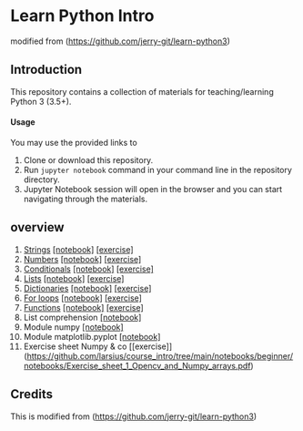 # Learn Python Intro
modified from (https://github.com/jerry-git/learn-python3)

## Introduction

This repository contains a collection of materials for teaching/learning Python 3 (3.5+).

#### Usage

You may use the provided links to 

1. Clone or download this repository.
2. Run `jupyter notebook` command in your command line in the repository directory.
3. Jupyter Notebook session will open in the browser and you can start navigating through the materials.


## overview
1. [Strings](https://larsius.github.io/html/strings.html) [[notebook]](http://nbviewer.jupyter.org/github/larsius/course_intro/blob/main/notebooks/beginner/notebooks/strings.ipynb) [[exercise]](http://nbviewer.jupyter.org/github/larsius/course_intro/blob/main/notebooks/beginner/exercises/strings_exercise.ipynb)
1. [Numbers](https://larsius.github.io/html/numbers.html) [[notebook]](http://nbviewer.jupyter.org/github/larsius/course_intro/blob/main/notebooks/beginner/notebooks/numbers.ipynb) [[exercise]](http://nbviewer.jupyter.org/github/larsius/course_intro/blob/main/notebooks/beginner/exercises/numbers_exercise.ipynb)
1. [Conditionals](https://larsius.github.io/html/conditionals.html) [[notebook]](http://nbviewer.jupyter.org/github/larsius/course_intro/blob/main/notebooks/beginner/notebooks/conditionals.ipynb) [[exercise]](http://nbviewer.jupyter.org/github/larsius/course_intro/blob/main/notebooks/beginner/exercises/conditionals_exercise.ipynb)
1. [Lists](https://larsius.github.io/html/lists.html) [[notebook]](http://nbviewer.jupyter.org/github/larsius/course_intro/blob/main/notebooks/beginner/notebooks/lists.ipynb) [[exercise]](http://nbviewer.jupyter.org/github/larsius/course_intro/blob/main/notebooks/beginner/exercises/lists_exercise.ipynb)
1. [Dictionaries](https://larsius.github.io/html/dictionaries.html) [[notebook]](http://nbviewer.jupyter.org/github/larsius/course_intro/blob/main/notebooks/beginner/notebooks/dictionaries.ipynb) [[exercise]](http://nbviewer.jupyter.org/github/larsius/course_intro/blob/main/notebooks/beginner/exercises/dictionaries_exercise.ipynb)
1. [For loops](https://larsius.github.io/html/for_loops.html) [[notebook]](http://nbviewer.jupyter.org/github/larsius/course_intro/blob/main/notebooks/beginner/notebooks/for_loops.ipynb) [[exercise]](http://nbviewer.jupyter.org/github/larsius/course_intro/blob/main/notebooks/beginner/exercises/for_loops_exercise.ipynb)
1. [Functions](https://larsius.github.io/html/functions.html) [[notebook]](http://nbviewer.jupyter.org/github/larsius/course_intro/blob/main/notebooks/beginner/notebooks/functions.ipynb) [[exercise]](http://nbviewer.jupyter.org/github/larsius/course_intro/blob/main/notebooks/beginner/exercises/functions_exercise.ipynb)
1. List comprehension [[notebook]](http://nbviewer.jupyter.org/github/larsius/course_intro/blob/main/notebooks/beginner/notebooks/list_comprehension.ipynb)
1. Module numpy [[notebook]](http://nbviewer.jupyter.org/github/larsius/course_intro/blob/main/notebooks/beginner/notebooks/numpy.ipynb)
1. Module matplotlib.pyplot [[notebook]](http://nbviewer.jupyter.org/github/larsius/course_intro/blob/main/notebooks/beginner/notebooks/pyplot.ipynb)
1. Exercise sheet Numpy & co [[exercise]] (https://github.com/larsius/course_intro/tree/main/notebooks/beginner/notebooks/Exercise_sheet_1_Opencv_and_Numpy_arrays.pdf)


## Credits
This is modified from (https://github.com/jerry-git/learn-python3)
